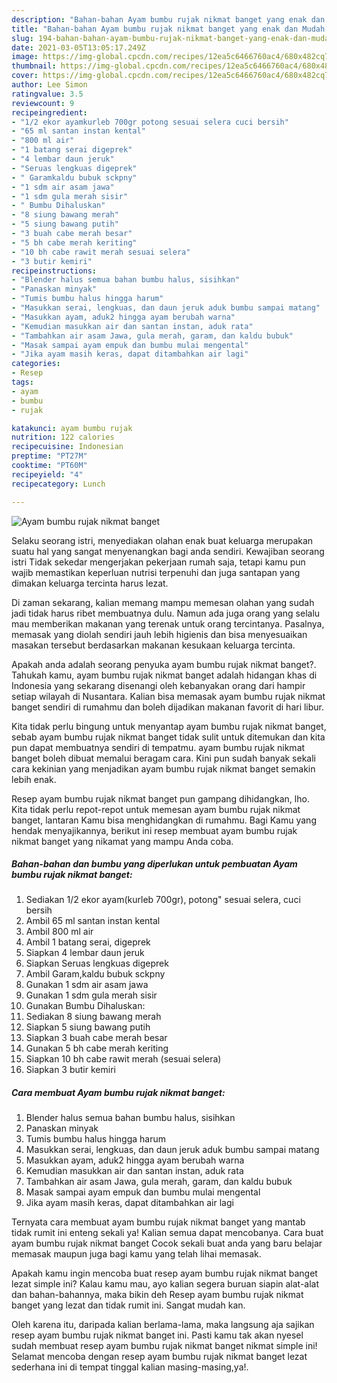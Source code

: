 ```yaml
---
description: "Bahan-bahan Ayam bumbu rujak nikmat banget yang enak dan Mudah Dibuat"
title: "Bahan-bahan Ayam bumbu rujak nikmat banget yang enak dan Mudah Dibuat"
slug: 194-bahan-bahan-ayam-bumbu-rujak-nikmat-banget-yang-enak-dan-mudah-dibuat
date: 2021-03-05T13:05:17.249Z
image: https://img-global.cpcdn.com/recipes/12ea5c6466760ac4/680x482cq70/ayam-bumbu-rujak-nikmat-banget-foto-resep-utama.jpg
thumbnail: https://img-global.cpcdn.com/recipes/12ea5c6466760ac4/680x482cq70/ayam-bumbu-rujak-nikmat-banget-foto-resep-utama.jpg
cover: https://img-global.cpcdn.com/recipes/12ea5c6466760ac4/680x482cq70/ayam-bumbu-rujak-nikmat-banget-foto-resep-utama.jpg
author: Lee Simon
ratingvalue: 3.5
reviewcount: 9
recipeingredient:
- "1/2 ekor ayamkurleb 700gr potong sesuai selera cuci bersih"
- "65 ml santan instan kental"
- "800 ml air"
- "1 batang serai digeprek"
- "4 lembar daun jeruk"
- "Seruas lengkuas digeprek"
- " Garamkaldu bubuk sckpny"
- "1 sdm air asam jawa"
- "1 sdm gula merah sisir"
- " Bumbu Dihaluskan"
- "8 siung bawang merah"
- "5 siung bawang putih"
- "3 buah cabe merah besar"
- "5 bh cabe merah keriting"
- "10 bh cabe rawit merah sesuai selera"
- "3 butir kemiri"
recipeinstructions:
- "Blender halus semua bahan bumbu halus, sisihkan"
- "Panaskan minyak"
- "Tumis bumbu halus hingga harum"
- "Masukkan serai, lengkuas, dan daun jeruk aduk bumbu sampai matang"
- "Masukkan ayam, aduk2 hingga ayam berubah warna"
- "Kemudian masukkan air dan santan instan, aduk rata"
- "Tambahkan air asam Jawa, gula merah, garam, dan kaldu bubuk"
- "Masak sampai ayam empuk dan bumbu mulai mengental"
- "Jika ayam masih keras, dapat ditambahkan air lagi"
categories:
- Resep
tags:
- ayam
- bumbu
- rujak

katakunci: ayam bumbu rujak 
nutrition: 122 calories
recipecuisine: Indonesian
preptime: "PT27M"
cooktime: "PT60M"
recipeyield: "4"
recipecategory: Lunch

---
```



![Ayam bumbu rujak nikmat banget](https://img-global.cpcdn.com/recipes/12ea5c6466760ac4/680x482cq70/ayam-bumbu-rujak-nikmat-banget-foto-resep-utama.jpg)

Selaku seorang istri, menyediakan olahan enak buat keluarga merupakan suatu hal yang sangat menyenangkan bagi anda sendiri. Kewajiban seorang istri Tidak sekedar mengerjakan pekerjaan rumah saja, tetapi kamu pun wajib memastikan keperluan nutrisi terpenuhi dan juga santapan yang dimakan keluarga tercinta harus lezat.

Di zaman  sekarang, kalian memang mampu memesan olahan yang sudah jadi tidak harus ribet membuatnya dulu. Namun ada juga orang yang selalu mau memberikan makanan yang terenak untuk orang tercintanya. Pasalnya, memasak yang diolah sendiri jauh lebih higienis dan bisa menyesuaikan masakan tersebut berdasarkan makanan kesukaan keluarga tercinta. 



Apakah anda adalah seorang penyuka ayam bumbu rujak nikmat banget?. Tahukah kamu, ayam bumbu rujak nikmat banget adalah hidangan khas di Indonesia yang sekarang disenangi oleh kebanyakan orang dari hampir setiap wilayah di Nusantara. Kalian bisa memasak ayam bumbu rujak nikmat banget sendiri di rumahmu dan boleh dijadikan makanan favorit di hari libur.

Kita tidak perlu bingung untuk menyantap ayam bumbu rujak nikmat banget, sebab ayam bumbu rujak nikmat banget tidak sulit untuk ditemukan dan kita pun dapat membuatnya sendiri di tempatmu. ayam bumbu rujak nikmat banget boleh dibuat memalui beragam cara. Kini pun sudah banyak sekali cara kekinian yang menjadikan ayam bumbu rujak nikmat banget semakin lebih enak.

Resep ayam bumbu rujak nikmat banget pun gampang dihidangkan, lho. Kita tidak perlu repot-repot untuk memesan ayam bumbu rujak nikmat banget, lantaran Kamu bisa menghidangkan di rumahmu. Bagi Kamu yang hendak menyajikannya, berikut ini resep membuat ayam bumbu rujak nikmat banget yang nikamat yang mampu Anda coba.

<!--inarticleads1-->

##### Bahan-bahan dan bumbu yang diperlukan untuk pembuatan Ayam bumbu rujak nikmat banget:

1. Sediakan 1/2 ekor ayam(kurleb 700gr), potong&#34; sesuai selera, cuci bersih
1. Ambil 65 ml santan instan kental
1. Ambil 800 ml air
1. Ambil 1 batang serai, digeprek
1. Siapkan 4 lembar daun jeruk
1. Siapkan Seruas lengkuas digeprek
1. Ambil  Garam,kaldu bubuk sckpny
1. Gunakan 1 sdm air asam jawa
1. Gunakan 1 sdm gula merah sisir
1. Gunakan  Bumbu Dihaluskan:
1. Sediakan 8 siung bawang merah
1. Siapkan 5 siung bawang putih
1. Siapkan 3 buah cabe merah besar
1. Gunakan 5 bh cabe merah keriting
1. Siapkan 10 bh cabe rawit merah (sesuai selera)
1. Siapkan 3 butir kemiri




<!--inarticleads2-->

##### Cara membuat Ayam bumbu rujak nikmat banget:

1. Blender halus semua bahan bumbu halus, sisihkan
1. Panaskan minyak
1. Tumis bumbu halus hingga harum
1. Masukkan serai, lengkuas, dan daun jeruk aduk bumbu sampai matang
1. Masukkan ayam, aduk2 hingga ayam berubah warna
1. Kemudian masukkan air dan santan instan, aduk rata
1. Tambahkan air asam Jawa, gula merah, garam, dan kaldu bubuk
1. Masak sampai ayam empuk dan bumbu mulai mengental
1. Jika ayam masih keras, dapat ditambahkan air lagi




Ternyata cara membuat ayam bumbu rujak nikmat banget yang mantab tidak rumit ini enteng sekali ya! Kalian semua dapat mencobanya. Cara buat ayam bumbu rujak nikmat banget Cocok sekali buat anda yang baru belajar memasak maupun juga bagi kamu yang telah lihai memasak.

Apakah kamu ingin mencoba buat resep ayam bumbu rujak nikmat banget lezat simple ini? Kalau kamu mau, ayo kalian segera buruan siapin alat-alat dan bahan-bahannya, maka bikin deh Resep ayam bumbu rujak nikmat banget yang lezat dan tidak rumit ini. Sangat mudah kan. 

Oleh karena itu, daripada kalian berlama-lama, maka langsung aja sajikan resep ayam bumbu rujak nikmat banget ini. Pasti kamu tak akan nyesel sudah membuat resep ayam bumbu rujak nikmat banget nikmat simple ini! Selamat mencoba dengan resep ayam bumbu rujak nikmat banget lezat sederhana ini di tempat tinggal kalian masing-masing,ya!.

